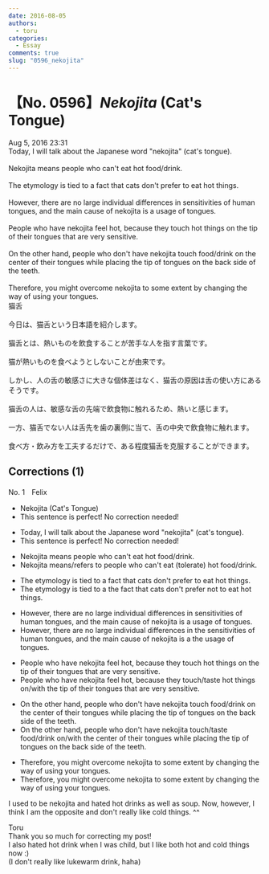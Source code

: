 ```yaml
---
date: 2016-08-05
authors:
  - toru
categories:
  - Essay
comments: true
slug: "0596_nekojita"
---
```


# 【No. 0596】<strong><em>Nekojita</strong></em> (Cat's Tongue)
<div class="date">Aug 5, 2016 23:31</div>
<div id="post"><div id="body_show_ori">
Today, I will talk about the Japanese word "nekojita" (cat's tongue).<br/><br/>Nekojita means people who can't eat hot food/drink.<br/><br/>The etymology is tied to a fact that cats don't prefer to eat hot things.<br/><br/>However, there are no large individual differences in sensitivities of human tongues, and the main cause of nekojita is a usage of tongues.<br/><br/>People who have nekojita feel hot, because they touch hot things on the tip of their tongues that are very sensitive.<br/><br/>On the other hand, people who don't have nekojita touch food/drink on the center of their tongues while placing the tip of tongues on the back side of the teeth.<br/><br/>Therefore, you might overcome nekojita to some extent by changing the way of using your tongues.
</div></div>

<!-- more -->

<div id="post_ja"><div id="body_show_mo">
猫舌<br/><br/>今日は、猫舌という日本語を紹介します。<br/><br/>猫舌とは、熱いものを飲食することが苦手な人を指す言葉です。<br/><br/>猫が熱いものを食べようとしないことが由来です。<br/><br/>しかし、人の舌の敏感さに大きな個体差はなく、猫舌の原因は舌の使い方にあるそうです。<br/><br/>猫舌の人は、敏感な舌の先端で飲食物に触れるため、熱いと感じます。<br/><br/>一方、猫舌でない人は舌先を歯の裏側に当て、舌の中央で飲食物に触れます。<br/><br/>食べ方・飲み方を工夫するだけで、ある程度猫舌を克服することができます。
</div></div>

## Corrections (1)
<div id="block"><div class="first_name"> No. 1　<span class="just_name">Felix</span></div><div id="block2">
<ul class="correction_field">
<li class="incorrect">Nekojita (Cat's Tongue)</li>
<li class="corrected perfect">This sentence is perfect! No correction needed!</li>
</ul>
<ul class="correction_field">
<li class="incorrect">Today, I will talk about the Japanese word "nekojita" (cat's tongue).</li>
<li class="corrected perfect">This sentence is perfect! No correction needed!</li>
</ul>
<ul class="correction_field">
<li class="incorrect">Nekojita means people who can't eat hot food/drink.</li>
<li class="corrected correct">
Nekojita means/<span class="f_blue">refers to</span> people who can't eat (<span class="f_blue">tolerate</span>) hot food/drink.
</li>
</ul>
<ul class="correction_field">
<li class="incorrect">The etymology is tied to a fact that cats don't prefer to eat hot things.</li>
<li class="corrected correct">
The etymology is tied to <span class="sline"><span class="f_gray">a</span></span> <span class="f_red">the</span> fact that cats <span class="f_gray"><span class="sline">don't</span></span> prefer <span class="f_red">not</span> to eat hot things.
</li>
</ul>
<ul class="correction_field">
<li class="incorrect">However, there are no large individual differences in sensitivities of human tongues, and the main cause of nekojita is a usage of tongues.</li>
<li class="corrected correct">
However, there are no large individual differences in <span class="f_red">the</span> sensitivities of human tongues, and the main cause of nekojita is <span class="f_gray"><span class="sline">a</span></span> <span class="f_red">the</span> usage of tongues.
</li>
</ul>
<ul class="correction_field">
<li class="incorrect">People who have nekojita feel hot, because they touch hot things on the tip of their tongues that are very sensitive.</li>
<li class="corrected correct">
People who have nekojita feel hot, because they touch/<span class="f_blue">taste</span> hot things <span class="f_gray"><span class="sline">on</span></span>/<span class="f_blue">with</span> the tip of their tongues that are very sensitive.
</li>
</ul>
<ul class="correction_field">
<li class="incorrect">On the other hand, people who don't have nekojita touch food/drink on the center of their tongues while placing the tip of tongues on the back side of the teeth.</li>
<li class="corrected correct">
On the other hand, people who don't have nekojita touch/<span class="f_blue">taste</span> food/drink <span class="f_gray"><span class="sline">on</span></span>/<span class="f_blue">with</span> the center of their tongues while placing the tip of tongues on the back side of the teeth.
</li>
</ul>
<ul class="correction_field">
<li class="incorrect">Therefore, you might overcome nekojita to some extent by changing the way of using your tongues.</li>
<li class="corrected correct">
Therefore, you might overcome nekojita to some extent by changing the way of using your tongue<span class="sline"><span class="f_gray">s</span></span>.
</li>
</ul>
<p class="comment_small">
 I used to be nekojita and hated hot drinks as well as soup. Now, however, I think I am the opposite and don't really like cold things. ^^
</p>

</div><div class="name"><span class="just_name">Toru</span><br>
Thank you so much for correcting my post!<br/>I also hated hot drink when I was child, but I like both hot and cold things now :)<br/>(I don't really like lukewarm drink, haha)
</div>
</div>
